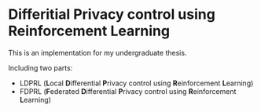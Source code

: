 # Differitial Privacy control using Reinforcement Learning

This is an implementation for my undergraduate thesis.

Including two parts:

* LDPRL (**L**ocal **D**ifferential **P**rivacy control using **R**einforcement **L**earning) 
* FDPRL (**F**ederated **D**ifferential **P**rivacy control using **R**einforcement **L**earning) 